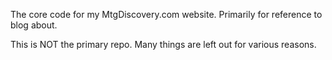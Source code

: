 The core code for my MtgDiscovery.com website. Primarily for reference to blog about.

This is NOT the primary repo. Many things are left out for various reasons.